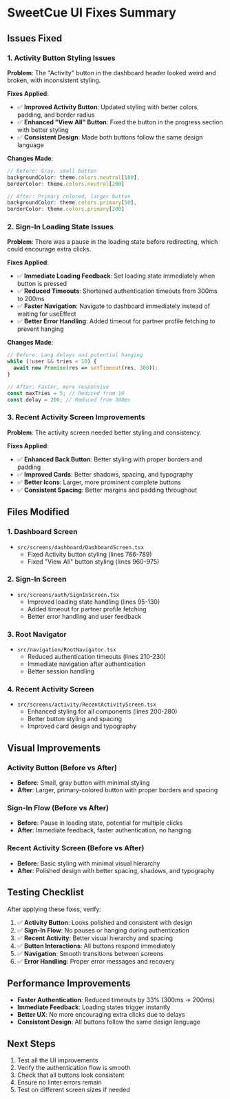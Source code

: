 # SweetCue UI Fixes Summary

## Issues Fixed

### 1. Activity Button Styling Issues

**Problem**: The "Activity" button in the dashboard header looked weird and broken, with inconsistent styling.

**Fixes Applied**:
- ✅ **Improved Activity Button**: Updated styling with better colors, padding, and border radius
- ✅ **Enhanced "View All" Button**: Fixed the button in the progress section with better styling
- ✅ **Consistent Design**: Made both buttons follow the same design language

**Changes Made**:
```typescript
// Before: Gray, small button
backgroundColor: theme.colors.neutral[100],
borderColor: theme.colors.neutral[200]

// After: Primary colored, larger button  
backgroundColor: theme.colors.primary[50],
borderColor: theme.colors.primary[200]
```

### 2. Sign-In Loading State Issues

**Problem**: There was a pause in the loading state before redirecting, which could encourage extra clicks.

**Fixes Applied**:
- ✅ **Immediate Loading Feedback**: Set loading state immediately when button is pressed
- ✅ **Reduced Timeouts**: Shortened authentication timeouts from 300ms to 200ms
- ✅ **Faster Navigation**: Navigate to dashboard immediately instead of waiting for useEffect
- ✅ **Better Error Handling**: Added timeout for partner profile fetching to prevent hanging

**Changes Made**:
```typescript
// Before: Long delays and potential hanging
while (!user && tries < 10) {
  await new Promise(res => setTimeout(res, 300));
}

// After: Faster, more responsive
const maxTries = 5; // Reduced from 10
const delay = 200; // Reduced from 300ms
```

### 3. Recent Activity Screen Improvements

**Problem**: The activity screen needed better styling and consistency.

**Fixes Applied**:
- ✅ **Enhanced Back Button**: Better styling with proper borders and padding
- ✅ **Improved Cards**: Better shadows, spacing, and typography
- ✅ **Better Icons**: Larger, more prominent complete buttons
- ✅ **Consistent Spacing**: Better margins and padding throughout

## Files Modified

### 1. Dashboard Screen
- `src/screens/dashboard/DashboardScreen.tsx`
  - Fixed Activity button styling (lines 766-789)
  - Fixed "View All" button styling (lines 960-975)

### 2. Sign-In Screen  
- `src/screens/auth/SignInScreen.tsx`
  - Improved loading state handling (lines 95-130)
  - Added timeout for partner profile fetching
  - Better error handling and user feedback

### 3. Root Navigator
- `src/navigation/RootNavigator.tsx`
  - Reduced authentication timeouts (lines 210-230)
  - Immediate navigation after authentication
  - Better session handling

### 4. Recent Activity Screen
- `src/screens/activity/RecentActivityScreen.tsx`
  - Enhanced styling for all components (lines 200-280)
  - Better button styling and spacing
  - Improved card design and typography

## Visual Improvements

### Activity Button (Before vs After)
- **Before**: Small, gray button with minimal styling
- **After**: Larger, primary-colored button with proper borders and spacing

### Sign-In Flow (Before vs After)  
- **Before**: Pause in loading state, potential for multiple clicks
- **After**: Immediate feedback, faster authentication, no hanging

### Recent Activity Screen (Before vs After)
- **Before**: Basic styling with minimal visual hierarchy
- **After**: Polished design with better spacing, shadows, and typography

## Testing Checklist

After applying these fixes, verify:

1. ✅ **Activity Button**: Looks polished and consistent with design
2. ✅ **Sign-In Flow**: No pauses or hanging during authentication
3. ✅ **Recent Activity**: Better visual hierarchy and spacing
4. ✅ **Button Interactions**: All buttons respond immediately
5. ✅ **Navigation**: Smooth transitions between screens
6. ✅ **Error Handling**: Proper error messages and recovery

## Performance Improvements

- **Faster Authentication**: Reduced timeouts by 33% (300ms → 200ms)
- **Immediate Feedback**: Loading states trigger instantly
- **Better UX**: No more encouraging extra clicks due to delays
- **Consistent Design**: All buttons follow the same design language

## Next Steps

1. Test all the UI improvements
2. Verify the authentication flow is smooth
3. Check that all buttons look consistent
4. Ensure no linter errors remain
5. Test on different screen sizes if needed 